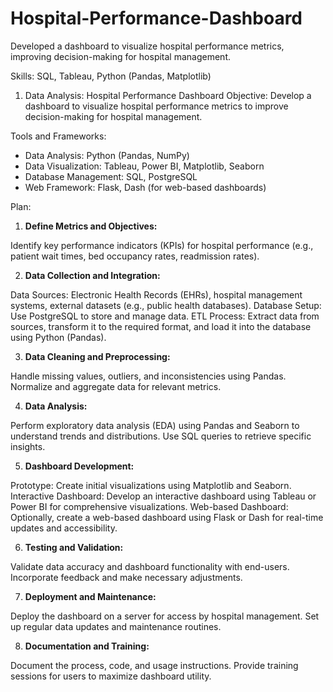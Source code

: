 # Hospital-Performance-Dashboard
Developed a dashboard to visualize hospital performance metrics, improving decision-making for hospital management.

Skills: SQL, Tableau, Python (Pandas, Matplotlib)

1. Data Analysis: Hospital Performance Dashboard
Objective: Develop a dashboard to visualize hospital performance metrics to improve decision-making for hospital management.

Tools and Frameworks:

- Data Analysis: Python (Pandas, NumPy)
- Data Visualization: Tableau, Power BI, Matplotlib, Seaborn
- Database Management: SQL, PostgreSQL
- Web Framework: Flask, Dash (for web-based dashboards)


Plan:

1. **Define Metrics and Objectives:**

Identify key performance indicators (KPIs) for hospital performance (e.g., patient wait times, bed occupancy rates, readmission rates).

2. **Data Collection and Integration:**

Data Sources: Electronic Health Records (EHRs), hospital management systems, external datasets (e.g., public health databases).
Database Setup: Use PostgreSQL to store and manage data.
ETL Process: Extract data from sources, transform it to the required format, and load it into the database using Python (Pandas).

3. **Data Cleaning and Preprocessing:**

Handle missing values, outliers, and inconsistencies using Pandas.
Normalize and aggregate data for relevant metrics.

4. **Data Analysis:**

Perform exploratory data analysis (EDA) using Pandas and Seaborn to understand trends and distributions.
Use SQL queries to retrieve specific insights.

5. **Dashboard Development:**

Prototype: Create initial visualizations using Matplotlib and Seaborn.
Interactive Dashboard: Develop an interactive dashboard using Tableau or Power BI for comprehensive visualizations.
Web-based Dashboard: Optionally, create a web-based dashboard using Flask or Dash for real-time updates and accessibility.

6. **Testing and Validation:**

Validate data accuracy and dashboard functionality with end-users.
Incorporate feedback and make necessary adjustments.

7. **Deployment and Maintenance:**

Deploy the dashboard on a server for access by hospital management.
Set up regular data updates and maintenance routines.

8. **Documentation and Training:**

Document the process, code, and usage instructions.
Provide training sessions for users to maximize dashboard utility.
